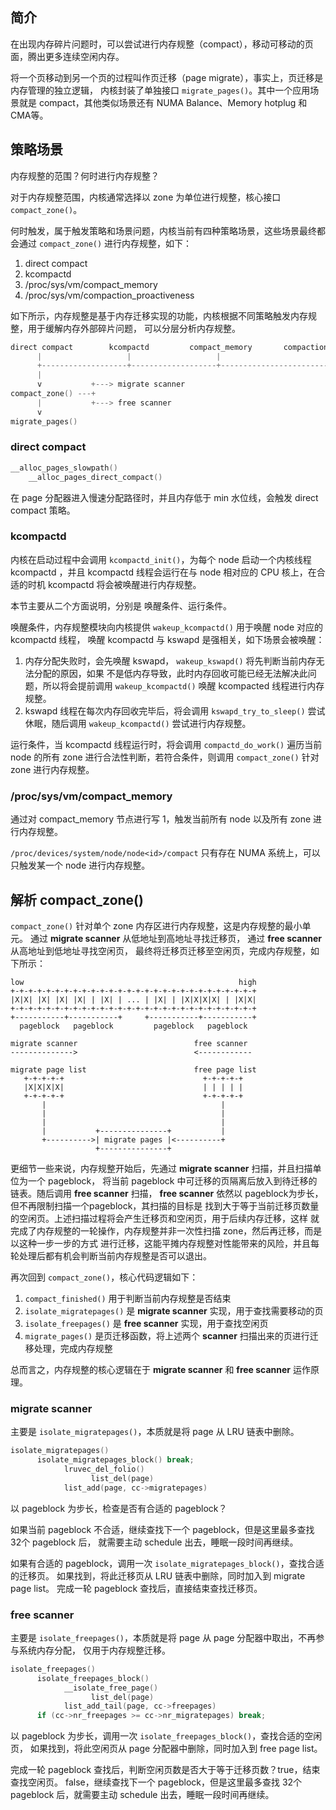## 简介

在出现内存碎片问题时，可以尝试进行内存规整（compact），移动可移动的页面，腾出更多连续空闲内存。

将一个页移动到另一个页的过程叫作页迁移（page migrate），事实上，页迁移是内存管理的独立逻辑，
内核封装了单独接口 `migrate_pages()`。其中一个应用场景就是 compact，其他类似场景还有
NUMA Balance、Memory hotplug 和 CMA等。

## 策略场景

内存规整的范围？何时进行内存规整？

对于内存规整范围，内核通常选择以 zone 为单位进行规整，核心接口 `compact_zone()`。

何时触发，属于触发策略和场景问题，内核当前有四种策略场景，这些场景最终都会通过 `compact_zone()`
进行内存规整，如下：

1. direct compact
2. kcompactd
3. /proc/sys/vm/compact_memory
4. /proc/sys/vm/compaction_proactiveness

如下所示，内存规整是基于内存迁移实现的功能，内核根据不同策略触发内存规整，用于缓解内存外部碎片问题，
可以分层分析内存规整。

```c
direct compact        kcompactd         compact_memory       compaction_proactiveness
      |                   |                   |                          |
      +-------------------+-------------------+--------------------------+
      |
      v           +---> migrate scanner
compact_zone() ---+
      |           +---> free scanner
      v
migrate_pages()
```

### direct compact

```c
__alloc_pages_slowpath()
    __alloc_pages_direct_compact()
```

在 page 分配器进入慢速分配路径时，并且内存低于 min 水位线，会触发 direct compact 策略。

### kcompactd

内核在启动过程中会调用 `kcompactd_init()`，为每个 node 启动一个内核线程 kcompactd ，并且
kcompactd 线程会运行在与 node 相对应的 CPU 核上，在合适的时机 kcompactd 将会被唤醒进行内存规整。

本节主要从二个方面说明，分别是 唤醒条件、运行条件。

唤醒条件，内存规整模块向内核提供 `wakeup_kcompactd()` 用于唤醒 node 对应的 kcompactd 线程，
唤醒 kcompactd 与 kswapd 是强相关，如下场景会被唤醒：

1. 内存分配失败时，会先唤醒 kswapd， `wakeup_kswapd()` 将先判断当前内存无法分配的原因，如果
不是低内存导致，此时内存回收可能已经无法解决此问题，所以将会提前调用 `wakeup_kcompactd()`
唤醒 kcompacted 线程进行内存规整。
2. kswapd 线程在每次内存回收完毕后，将会调⽤ `kswapd_try_to_sleep()` 尝试休眠，随后调用
 `wakeup_kcompactd()` 尝试进行内存规整。

运行条件，当 kcompactd 线程运行时，将会调用 `compactd_do_work()` 遍历当前 node 的所有 zone
进行合法性判断，若符合条件，则调用 `compact_zone()` 针对 zone 进⾏内存规整。

### /proc/sys/vm/compact_memory

通过对 compact_memory 节点进行写 1，触发当前所有 node 以及所有 zone 进行内存规整。

`/proc/devices/system/node/node<id>/compact` 只有存在 NUMA 系统上，可以只触发某一个 node
进行内存规整。

## 解析 compact_zone()

`compact_zone()` 针对单个 zone 内存区进行内存规整，这是内存规整的最小单元。
通过 **migrate scanner** 从低地址到高地址寻找迁移页，
通过 **free scanner** 从高地址到低地址寻找空闲页，
最终将迁移页迁移至空闲页，完成内存规整，如下所示：

```
low                                                high
+-+-+-+-+-+-+-+-+-+-+-+-+-+-+-+-+-+-+-+-+-+-+-+-+-+-+-+
|X|X| |X| |X| |X| | |X| | ... | |X| | |X|X|X|X| | |X|X|
+-+-+-+-+-+-+-+-+-+-+-+-+-+-+-+-+-+-+-+-+-+-+-+-+-+-+-+
+-----------+-----------+     +-----------+-----------+
  pageblock   pageblock         pageblock   pageblock

migrate scanner                          free scanner
-------------->                          <------------

migrate page list                        free page list
   +-+-+-+-+                               +-+-+-+-+
   |X|X|X|X|                               | | | | |
   +-+-+-+-+                               +-+-+-+-+
       |                                       |
       |                                       |
       |                                       |
       |           +---------------+           |
       +---------->| migrate pages |<----------+
                   +---------------+
```

更细节一些来说，内存规整开始后，先通过 **migrate scanner** 扫描，并且扫描单位为一个 pageblock，
将当前 pageblock 中可迁移的页隔离后放入到待迁移的链表。随后调用 **free scanner** 扫描，
**free scanner** 依然以 pageblock为步长，但不再限制扫描一个pageblock，其扫描的目标是
找到大于等于当前迁移页数量的空闲页。上述扫描过程将会产生迁移页和空闲页，用于后续内存迁移，这样
就完成了内存规整的一轮操作，内存规整并非一次性扫描 zone，然后再迁移，而是以这种一步一步的方式
进行迁移，这能平摊内存规整对性能带来的风险，并且每轮处理后都有机会判断当前内存规整是否可以退出。

再次回到 `compact_zone()`，核心代码逻辑如下：

1. `compact_finished()` 用于判断当前内存规整是否结束
2. `isolate_migratepages()` 是 **migrate scanner** 实现，用于查找需要移动的页
3. `isolate_freepages()` 是 **free scanner** 实现，用于查找空闲页
4. `migrate_pages()` 是页迁移函数，将上述两个 **scanner** 扫描出来的页进行迁移处理，完成内存规整

总而言之，内存规整的核心逻辑在于 **migrate scanner** 和 **free scanner** 运作原理。

### migrate scanner

主要是 `isolate_migratepages()`，本质就是将 page 从 LRU 链表中删除。

```c
isolate_migratepages()
      isolate_migratepages_block() break;
            lruvec_del_folio()
                  list_del(page)
            list_add(page, cc->migratepages)
```

以 pageblock 为步长，检查是否有合适的 pageblock？

如果当前 pageblock 不合适，继续查找下一个 pageblock，但是这里最多查找 32个 pageblock 后，
就需要主动 schedule 出去，睡眠一段时间再继续。

如果有合适的 pageblock，调用一次 `isolate_migratepages_block()`，查找合适的迁移页。
如果找到，将此迁移页从 LRU 链表中删除，同时加入到 migrate page list。
完成一轮 pageblock 查找后，直接结束查找迁移页。

### free scanner

主要是 `isolate_freepages()`，本质就是将 page 从 page 分配器中取出，不再参与系统内存分配，
仅用于内存规整迁移。

```c
isolate_freepages()
      isolate_freepages_block()
            __isolate_free_page()
                  list_del(page)
            list_add_tail(page, cc->freepages)
      if (cc->nr_freepages >= cc->nr_migratepages) break;
```

以 pageblock 为步长，调用一次 `isolate_freepages_block()`，查找合适的空闲页，
如果找到，将此空闲页从 page 分配器中删除，同时加入到 free page list。

完成一轮 pageblock 查找后，判断空闲页数是否大于等于迁移页数？true，结束查找空闲页。
false，继续查找下一个 pageblock，但是这里最多查找 32个 pageblock 后，就需要主动
schedule 出去，睡眠一段时间再继续。
